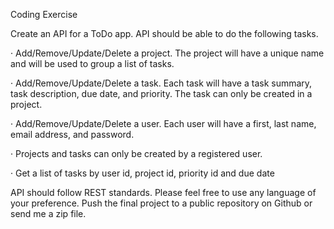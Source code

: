 Coding Exercise

Create an API for a ToDo app. API should be able to do the following tasks.

·  Add/Remove/Update/Delete a project. The project will have a unique name and will be used to group a list of tasks.

·  Add/Remove/Update/Delete a task. Each task will have a task summary, task description, due date, and priority. The task can only be created in a project.

·  Add/Remove/Update/Delete a user. Each user will have a first, last name, email address, and password. 

·  Projects and tasks can only be created by a registered user.

·  Get a list of tasks by user id, project id, priority id and due date

API should follow REST standards. Please feel free to use any language of your preference. Push the final project to a public repository on Github or send me a zip file.

 

